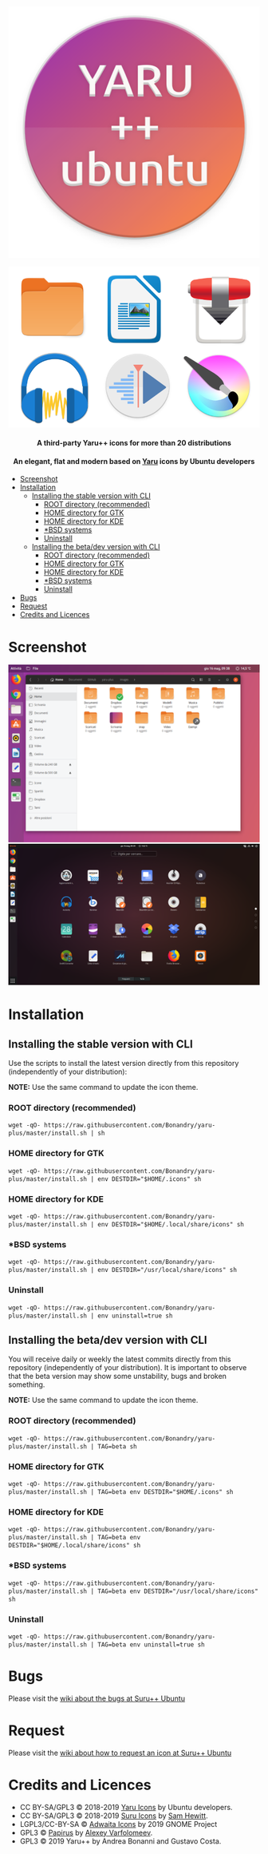 <p align="center">
    <img src="images/logotype.svg" alt="Logotype">
</p>

<p align="center">
    <img src="images/icons.svg" alt="Icons">
</p>

<h4 align="center">A third-party Yaru++ icons for more than 20 distributions </h4>
<h4 align="center">An elegant, flat and modern based on <a href="https://github.com/ubuntu/yaru">Yaru</a> icons by Ubuntu developers</h4>

- [Screenshot](#screenshot)
- [Installation](#installation)
  - [Installing the stable version with CLI](#installing-the-stable-version-with-cli)
    - [ROOT directory (recommended)](#root-directory-recommended)
    - [HOME directory for GTK](#home-directory-for-gtk)
    - [HOME directory for KDE](#home-directory-for-kde)
    - [\*BSD systems](#bsd-systems)
    - [Uninstall](#uninstall)
  - [Installing the beta/dev version with CLI](#installing-the-betadev-version-with-cli)
    - [ROOT directory (recommended)](#root-directory-recommended-1)
    - [HOME directory for GTK](#home-directory-for-gtk-1)
    - [HOME directory for KDE](#home-directory-for-kde-1)
    - [\*BSD systems](#bsd-systems-1)
    - [Uninstall](#uninstall-1)
- [Bugs](#bugs)
- [Request](#request)
- [Credits and Licences](#credits-and-licences)

# Screenshot

![Screenshot 1](images/screenshot1.png)
![Screenshot 2](images/screenshot2.png)

# Installation

## Installing the stable version with CLI

Use the scripts to install the latest version directly from this repository (independently of your distribution):

**NOTE:** Use the same command to update the icon theme.

### ROOT directory (recommended)

```
wget -qO- https://raw.githubusercontent.com/Bonandry/yaru-plus/master/install.sh | sh
```

### HOME directory for GTK

```
wget -qO- https://raw.githubusercontent.com/Bonandry/yaru-plus/master/install.sh | env DESTDIR="$HOME/.icons" sh
```

### HOME directory for KDE

```
wget -qO- https://raw.githubusercontent.com/Bonandry/yaru-plus/master/install.sh | env DESTDIR="$HOME/.local/share/icons" sh
```

### \*BSD systems

```
wget -qO- https://raw.githubusercontent.com/Bonandry/yaru-plus/master/install.sh | env DESTDIR="/usr/local/share/icons" sh
```

### Uninstall

```
wget -qO- https://raw.githubusercontent.com/Bonandry/yaru-plus/master/install.sh | env uninstall=true sh
```

## Installing the beta/dev version with CLI

You will receive daily or weekly the latest commits directly from this repository (independently of your distribution). It is important to observe that the beta version may show some unstability, bugs and broken something. 

**NOTE:** Use the same command to update the icon theme.

### ROOT directory (recommended)

```
wget -qO- https://raw.githubusercontent.com/Bonandry/yaru-plus/master/install.sh | TAG=beta sh
```

### HOME directory for GTK

```
wget -qO- https://raw.githubusercontent.com/Bonandry/yaru-plus/master/install.sh | TAG=beta env DESTDIR="$HOME/.icons" sh
```

### HOME directory for KDE

```
wget -qO- https://raw.githubusercontent.com/Bonandry/yaru-plus/master/install.sh | TAG=beta env DESTDIR="$HOME/.local/share/icons" sh
```

### \*BSD systems

```
wget -qO- https://raw.githubusercontent.com/Bonandry/yaru-plus/master/install.sh | TAG=beta env DESTDIR="/usr/local/share/icons" sh
```

### Uninstall

```
wget -qO- https://raw.githubusercontent.com/Bonandry/yaru-plus/master/install.sh | TAG=beta env uninstall=true sh
```
# Bugs

Please visit the [wiki about the bugs at Suru++ Ubuntu](https://github.com/Bonandry/suru-plus-ubuntu/wiki)

# Request

Please visit the [wiki about how to request an icon at Suru++ Ubuntu](https://github.com/Bonandry/suru-plus-ubuntu/wiki/Report)

# Credits and Licences

* CC BY-SA/GPL3 © 2018-2019 [Yaru Icons](https://github.com/ubuntu/yaru) by Ubuntu developers.
* CC BY-SA/GPL3 © 2018-2019 [Suru Icons](https://github.com/snwh/suru-icon-theme) by [Sam Hewitt](https://github.com/snwh).
* LGPL3/CC-BY-SA © <a href="https://github.com/GNOME/adwaita-icon-theme">Adwaita Icons</a> by 2019 GNOME Project
* GPL3 © [Papirus](https://github.com/PapirusDevelopmentTeam/) by [Alexey Varfolomeev](https://github.com/varlesh).
* GPL3 © 2019 Yaru++ by Andrea Bonanni and Gustavo Costa.